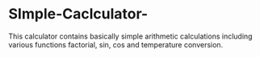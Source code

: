 # SImple-Caclculator-
This calculator contains basically simple arithmetic calculations including various functions factorial, sin, cos and temperature conversion.

